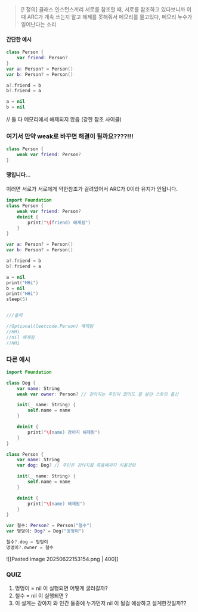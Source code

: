>[! 정의]
>클래스 인스턴스끼리 서로를 참조할 때, 서로를 참조하고 있다보니까 이때 ARC가 계속 쓰는지 알고 해제를 못해줘서 메모리를 물고있다, 메모리 누수가 일어난다는 소리 

#### 간단한 예시
```swift
class Person {
    var friend: Person?
}
var a: Person? = Person()
var b: Person? = Person()

a?.friend = b
b?.friend = a

a = nil
b = nil
```
// 둘 다 메모리에서 해제되지 않음 (강한 참조 사이클)

### 여기서 만약 weak로 바꾸면 해결이 될까요????!!! 
```swift
class Person {
    weak var friend: Person?
}
```

#### 땡입니다... 
이러면 서로가 서로에게 약한참조가 걸려있어서 ARC가 0이라 유지가 안됩니다.
```swift
import Foundation
class Person {
    weak var friend: Person?
    deinit {
        print("\(friend) 해제됨")
    }
}

var a: Person? = Person()
var b: Person? = Person()

a?.friend = b
b?.friend = a

a = nil
print("HHi")
b = nil
print("HHi")
sleep(5)


///출력

//Optional(leetcode.Person) 해제됨
//HHi
//nil 해제됨
//HHi
```

### 다른 예시

```swift
import Foundation

class Dog {
    var name: String
    weak var owner: Person? // 강아지는 주인이 없어도 잘 살던 스트릿 출신

    init(_ name: String) {
        self.name = name
    }

    deinit {
        print("\(name) 강아지 해제됨")
    }
}

class Person {
    var name: String
    var dog: Dog? // 주인은 강아지를 죽을때까지 키울것임

    init(_ name: String) {
        self.name = name
    }

    deinit {
        print("\(name) 해제됨")
    }
}

var 철수: Person? = Person("철수")
var 멍멍이: Dog? = Dog("멍멍이")

철수?.dog = 멍멍이
멍멍이?.owner = 철수
```
![[Pasted image 20250622153154.png | 400]]

### QUIZ 
1. 멍멍이 = nil 이 실행되면 어떻게 굴러갈까? 
2. 철수 = nil 이 실행되면 ? 
3. 이 설계는 강아지 와 인간  둘중에 누가먼저 nil 이 될걸 예상하고 설계한것일까??